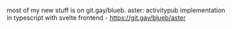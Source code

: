 most of my new stuff is on git.gay/blueb.
aster: activitypub implementation in typescript with svelte frontend - https://git.gay/blueb/aster
